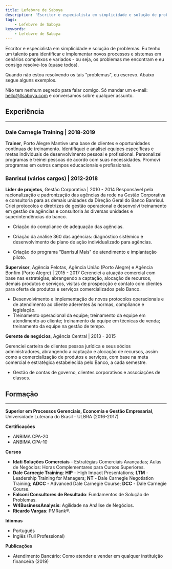 ```yaml
---
title: Lefebvre de Saboya
description: 'Escritor e especialista em simplicidade e solução de problemas. '
tags:
    - Lefebvre de Saboya
keywords:
    - Lefebvre de Saboya
---
```

Escritor e especialista em simplicidade e solução de problemas. Eu tenho um talento para identificar e implementar novos processos e sistemas em cenários complexos e variados - ou seja, os problemas me encontram e eu consigo resolve-los (quase todos).

Quando não estou resolvendo os tais "problemas", eu escrevo. Abaixo segue alguns exemplos. 

Não tem nenhum segredo para falar comigo. Só mandar um e-mail: [hello@llsaboya.com](mailto:hello@llsaboya.com) e conversamos sobre qualquer assunto.

Experiência
---------

-----------------------------------------------------------

### Dale Carnegie Training | 2018-2019

**Trainer**, Porto Alegre 
Mantive uma base de clientes e oportunidades contínuas de treinamento. Identifiquei e analisei equipes específicas e metas individuais de desenvolvimento pessoal e profissional. Personalizei programas e treinei pessoas de acordo com suas necessidades. Promovi programas em outros campos educacionais e profissionais.

### **Banrisul** (vários cargos) | 2012-2018

**Líder de projetos**, Gestão Corporativa | 2010 - 2014
Responsável pela racionalização e padronização das agências da rede na Gestão Corporativa e consultoria para as demais unidades da Direção Geral do Banco Banrisul. Criei protocolos e diretrizes de gestão operacional e desenvolvi treinamento em gestão de agências e consultoria às diversas unidades e superintendências do banco.

- Criação do compliance de adequação das agências.

- Criação da análise 360 das agências: diagnóstico sistêmico e desenvolvimento de plano de ação individualizado para agências.

- Criação do programa "Banrisul Mais" de atendimento e implantação piloto.

**Supervisor**, Agência Pelotas, Agência União (Porto Alegre) e Agência  Bonfim (Porto Alegre) | 2015 - 2017
Gerenciei a atuação comercial com base nas estratégias, abrangendo a captação, alocação de recursos, demais produtos e serviços, visitas de prospecção e contato com clientes para oferta de produtos e serviços comercializados pelo Banco.

- Desenvolvimento e implementação de novos protocolos operacionais e de atendimento ao cliente aderentes às normas, compliance e legislação.
- Treinamento operacional da equipe; treinamento da equipe em atendimento ao cliente; treinamento da equipe em técnicas de venda; treinamento da equipe na gestão de tempo.

**Gerente de negócios**, Agência Central | 2013 - 2015 

Gerenciei carteira de clientes pessoa jurídica e seus sócios administradores, abrangendo a captação e alocação de recursos, assim como a comercialização de produtos e serviços, com base na meta comercial e estratégica estabelecida pelo Banco, a cada semestre.

- Gestão de contas de governo, clientes corporativos e associações de classes.

Formação
--------------------

---------------------------------

**Superior em Processos Gerenciais, Economia e Gestão Empresarial**, Universidade Luterana do Brasil - ULBRA (2016-2017)

**Certificações**

- ANBIMA CPA-20
- ANBIMA CPA-10

**Cursos**

- **Idati Soluções Comerciais** - Estratégias Comerciais Avançadas; Aulas de Negócios: Horas Complementares para Cursos Superiores.
- **Dale Carnegie Training**: **HIP** - High Impact Presentations; **LTM** - Leadership Training for Managers; **NT** - Dale Carnegie Negotiation Training; **ADCC** - Advanced Dale Carnegie Course; **DCC** - Dale Carnegie Course.
- **Falconi Consultores de Resultado**: Fundamentos de Solução de Problemas.
- **W4BusinessAnalysis**: Agilidade na Análise de Negócios.
- **Ricardo Vargas**: PMRank®.

**Idiomas**

- Português 
- Inglês (Full Professional)

**Publicações**

- Atendimento Bancário: Como atender e vender em qualquer instituição financeira (2019)
